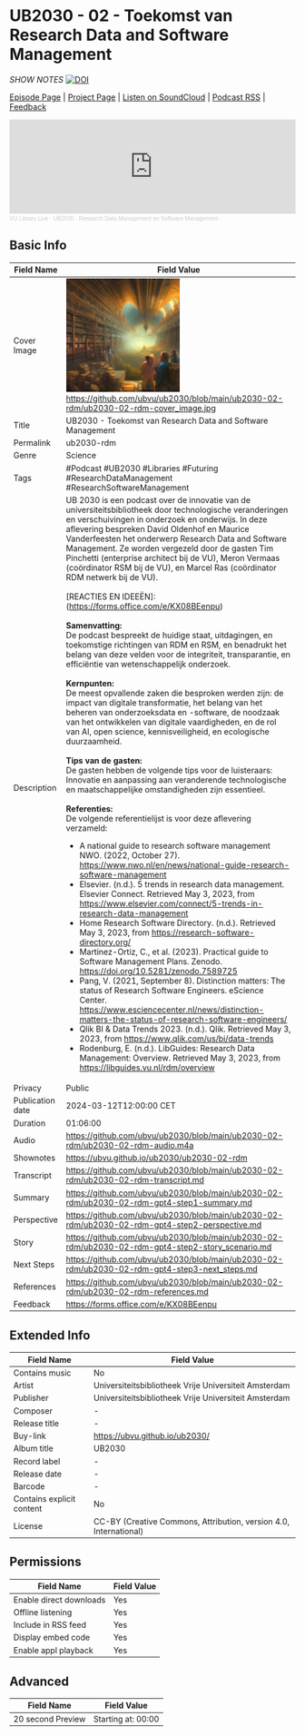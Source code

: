 # UB2030 - 02 - Toekomst van Research Data and Software Management
*SHOW NOTES*
[![DOI](https://zenodo.org/badge/679753673.svg)](https://zenodo.org/doi/10.5281/zenodo.10666049)

[Episode Page](https://ubvu.github.io/ub2030/ub2030-02-rdm) | [Project Page](https://ubvu.github.io/ub2030/) | [Listen on SoundCloud](https://soundcloud.com/vu-library-live/sets/ub2030-the-future-of-research-libraries) | [Podcast RSS](https://feeds.soundcloud.com/users/soundcloud:users:527805591/sounds.rss) | [Feedback](https://forms.office.com/e/KX08BEenpu)
<iframe width="100%" height="166" scrolling="no" frameborder="no" allow="autoplay" src="https://w.soundcloud.com/player/?url=https%3A//api.soundcloud.com/tracks/1667526255&color=%230077b3&auto_play=false&hide_related=false&show_comments=true&show_user=true&show_reposts=false&show_teaser=true"></iframe><div style="font-size: 10px; color: #cccccc;line-break: anywhere;word-break: normal;overflow: hidden;white-space: nowrap;text-overflow: ellipsis; font-family: Interstate,Lucida Grande,Lucida Sans Unicode,Lucida Sans,Garuda,Verdana,Tahoma,sans-serif;font-weight: 100;"><a href="https://soundcloud.com/vu-library-live" title="VU Library Live" target="_blank" style="color: #cccccc; text-decoration: none;">VU Library Live</a> · <a href="https://soundcloud.com/vu-library-live/ub2030-research_data_management" title="UB2030 - Research Data Management en Software Management" target="_blank" style="color: #cccccc; text-decoration: none;">UB2030 - Research Data Management en Software Management</a></div>

## Basic Info

Field Name       | Field Value    
---|---
Cover Image            |  <img src="ub2030-02-rdm-cover_image.jpg" alt="cover image" style="width:200px;height:auto;"> <br/> <https://github.com/ubvu/ub2030/blob/main/ub2030-02-rdm/ub2030-02-rdm-cover_image.jpg>
Title            | UB2030 - Toekomst van Research Data and Software Management
Permalink        | ub2030-rdm 
Genre            | Science
Tags             | #Podcast #UB2030 #Libraries #Futuring #ResearchDataManagement #ResearchSoftwareManagement
Description      | UB 2030 is een podcast over de innovatie van de universiteitsbibliotheek door technologische veranderingen en verschuivingen in onderzoek en onderwijs. In deze aflevering bespreken David Oldenhof en Maurice Vanderfeesten het onderwerp Research Data and Software Management. Ze worden vergezeld door de gasten Tim Pinchetti (enterprise architect bij de VU), Meron Vermaas (coördinator RSM bij de VU), en Marcel Ras (coördinator RDM netwerk bij de VU). <br/><br/> [REACTIES EN IDEEËN]:(https://forms.office.com/e/KX08BEenpu) <br/><br/>  **Samenvatting:**<br/>  De podcast bespreekt de huidige staat, uitdagingen, en toekomstige richtingen van RDM en RSM, en benadrukt het belang van deze velden voor de integriteit, transparantie, en efficiëntie van wetenschappelijk onderzoek. <br/><br/> **Kernpunten:**<br/> De meest opvallende zaken die besproken werden zijn: de impact van digitale transformatie, het belang van het beheren van onderzoeksdata en -software, de noodzaak van het ontwikkelen van digitale vaardigheden, en de rol van AI, open science, kennisveiligheid, en ecologische duurzaamheid. <br/><br/>  **Tips van de gasten:**<br/>  De gasten hebben de volgende tips voor de luisteraars: Innovatie en aanpassing aan veranderende technologische en maatschappelijke omstandigheden zijn essentieel. <br/><br/>  **Referenties:**<br/>  De volgende referentielijst is voor deze aflevering verzameld: <ul><li>A national guide to research software management NWO. (2022, October 27). https://www.nwo.nl/en/news/national-guide-research-software-management</li><li>Elsevier. (n.d.). 5 trends in research data management. Elsevier Connect. Retrieved May 3, 2023, from https://www.elsevier.com/connect/5-trends-in-research-data-management</li><li>Home Research Software Directory. (n.d.). Retrieved May 3, 2023, from https://research-software-directory.org/</li><li>Martinez-Ortiz, C., et al. (2023). Practical guide to Software Management Plans. Zenodo. https://doi.org/10.5281/zenodo.7589725</li><li>Pang, V. (2021, September 8). Distinction matters: The status of Research Software Engineers. eScience Center. https://www.esciencecenter.nl/news/distinction-matters-the-status-of-research-software-engineers/</li><li>Qlik BI & Data Trends 2023. (n.d.). Qlik. Retrieved May 3, 2023, from https://www.qlik.com/us/bi/data-trends</li><li>Rodenburg, E. (n.d.). LibGuides: Research Data Management: Overview. Retrieved May 3, 2023, from https://libguides.vu.nl/rdm/overview</li></ul>
Privacy          | Public
Publication date | 2024-03-12T12:00:00 CET
Duration         | 01:06:00
Audio            | <https://github.com/ubvu/ub2030/blob/main/ub2030-02-rdm/ub2030-02-rdm-audio.m4a>
Shownotes        | <https://ubvu.github.io/ub2030/ub2030-02-rdm>
Transcript       | <https://github.com/ubvu/ub2030/blob/main/ub2030-02-rdm/ub2030-02-rdm-transcript.md>
Summary          | <https://github.com/ubvu/ub2030/blob/main/ub2030-02-rdm/ub2030-02-rdm-gpt4-step1-summary.md>
Perspective      | <https://github.com/ubvu/ub2030/blob/main/ub2030-02-rdm/ub2030-02-rdm-gpt4-step2-perspective.md>
Story      | <https://github.com/ubvu/ub2030/blob/main/ub2030-02-rdm/ub2030-02-rdm-gpt4-step2-story_scenario.md>
Next Steps       | <https://github.com/ubvu/ub2030/blob/main/ub2030-02-rdm/ub2030-02-rdm-gpt4-step3-next_steps.md>
References       | <https://github.com/ubvu/ub2030/blob/main/ub2030-02-rdm/ub2030-02-rdm-references.md>
Feedback         | <https://forms.office.com/e/KX08BEenpu>


## Extended Info

  Field Name                 | Field Value 
  --------------------------  | -------------------------------------------------------------------
  Contains music              | No
  Artist                      | Universiteitsbibliotheek Vrije Universiteit Amsterdam
  Publisher                   | Universiteitsbibliotheek Vrije Universiteit Amsterdam
  Composer                    | \-
  Release title               | \-
  Buy-link                    | <https://ubvu.github.io/ub2030/>
  Album title                 | UB2030
  Record label                | \-
  Release date                | \-
  Barcode                     | \-
  Contains explicit content   | No
  License                     | CC-BY (Creative Commons, Attribution, version 4.0, International)

## Permissions


  Field Name               | Field Value
  -------------------------| -------------
  Enable direct downloads  | Yes
  Offline listening        | Yes
  Include in RSS feed      | Yes
  Display embed code       | Yes
  Enable appl playback     | Yes
                            

## Advanced


  Field Name         | Field Value
  -------------------| --------------------
  20 second Preview  | Starting at: 00:00